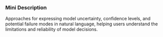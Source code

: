 ### Mini Description

Approaches for expressing model uncertainty, confidence levels, and potential failure modes in natural language, helping users understand the limitations and reliability of model decisions.
